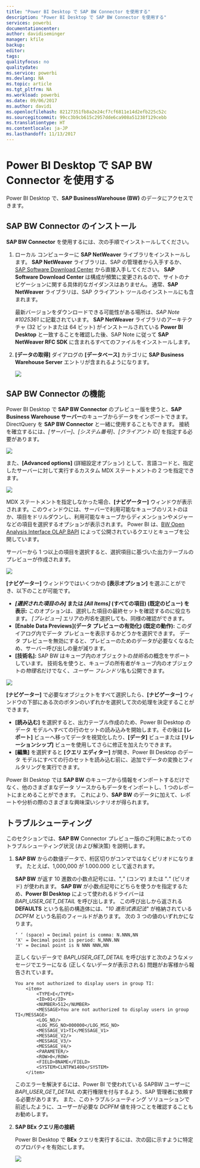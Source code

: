 ```yaml
---
title: "Power BI Desktop で SAP BW Connector を使用する"
description: "Power BI Desktop で SAP BW Connector を使用する"
services: powerbi
documentationcenter: 
author: davidiseminger
manager: kfile
backup: 
editor: 
tags: 
qualityfocus: no
qualitydate: 
ms.service: powerbi
ms.devlang: NA
ms.topic: article
ms.tgt_pltfrm: NA
ms.workload: powerbi
ms.date: 09/06/2017
ms.author: davidi
ms.openlocfilehash: 82127351fb8a2e24cf7cf6811e14d2efb225c52c
ms.sourcegitcommit: 99cc3b9cb615c2957dde6ca908a51238f129cebb
ms.translationtype: HT
ms.contentlocale: ja-JP
ms.lasthandoff: 11/13/2017
---
```

# <a name="use-the-sap-bw-connector-in-power-bi-desktop"></a>Power BI Desktop で SAP BW Connector を使用する
Power BI Desktop で、**SAP BusinessWarehouse (BW)** のデータにアクセスできます。

## <a name="installation-of-sap-bw-connector"></a>SAP BW Connector のインストール
**SAP BW Connector** を使用するには、次の手順でインストールしてください。

1. ローカル コンピューターに **SAP NetWeaver** ライブラリをインストールします。 **SAP NetWeaver** ライブラリは、SAP の管理者から入手するか、[SAP Software Download Center](https://support.sap.com/swdc) から直接入手してください。 **SAP Software Download Center** は構成が頻繁に変更されるので、サイトのナビゲーションに関する具体的なガイダンスはありません。 通常、**SAP NetWeaver** ライブラリは、SAP クライアント ツールのインストールにも含まれます。
   
   最新バージョンをダウンロードできる可能性がある場所は、*SAP Note #1025361* に記載されています。 **SAP NetWeaver** ライブラリのアーキテクチャ (32 ビットまたは 64 ビット) がインストールされている **Power BI Desktop** と一致することを確認した後、SAP Note に従って **SAP NetWeaver RFC SDK** に含まれるすべてのファイルをインストールします。
2. **[データの取得]** ダイアログの **[データベース]** カテゴリに **SAP Business Warehouse Server** エントリが含まれるようになります。
   
   ![](media/desktop-sap-bw-connector/sap_bw_2a.png)

## <a name="sap-bw-connector-features"></a>SAP BW Connector の機能
Power BI Desktop で **SAP BW Connector** のプレビュー版を使うと、**SAP Business Warehouse サーバー**のキューブからデータをインポートできます。 DirectQuery を **SAP BW Connector** と一緒に使用することもできます。 接続を確立するには、*[サーバー]*、*[システム番号]*、*[クライアント ID]* を指定する必要があります。

![](media/desktop-sap-bw-connector/sap_bw_3a.png)

また、**[Advanced options]** (詳細設定オプション) として、言語コードと、指定したサーバーに対して実行するカスタム MDX ステートメントの 2 つを指定できます。

![](media/desktop-sap-bw-connector/sap_bw_4a.png)

MDX ステートメントを指定しなかった場合、**[ナビゲーター]** ウィンドウが表示されます。このウィンドウには、サーバーで利用可能なキューブのリストのほか、項目をドリルダウンし、利用可能なキューブからディメンションやメジャーなどの項目を選択するオプションが表示されます。 Power BI は、[BW Open Analysis Interface OLAP BAPI](https://help.sap.com/saphelp_nw70/helpdata/en/d9/ed8c3c59021315e10000000a114084/content.htm) によって公開されているクエリとキューブを公開しています。

サーバーから 1 つ以上の項目を選択すると、選択項目に基づいた出力テーブルのプレビューが作成されます。

![](media/desktop-sap-bw-connector/sap_bw_5.png)

**[ナビゲーター]** ウィンドウではいくつかの **[表示オプション]** を選ぶことができ、以下のことが可能です。

* ***[選択された項目のみ]* または *[All Items]* (すべての項目) (既定のビュー) を表示:** このオプションは、選択した項目の最終セットを確認するのに役立ちます。 *[プレビュー]* エリアの*列名*を選択しても、同様の確認ができます。
* **[Enable Data Previews]\(データ プレビューの有効化) (既定の動作):** このダイアログ内でデータ プレビューを表示するかどうかを選択できます。 データ プレビューを無効にすると、プレビューのためのデータが必要なくなるため、サーバー呼び出しの量が減ります。
* **[技術名]:** SAP BW はキューブ内のオブジェクトの*技術名*の概念をサポートしています。 技術名を使うと、キューブの所有者がキューブ内のオブジェクトの*物理名*だけでなく、*ユーザー フレンドリ*名も公開できます。

![](media/desktop-sap-bw-connector/sap_bw_6.png)

**[ナビゲーター]** で必要なオブジェクトをすべて選択したら、**[ナビゲーター]** ウィンドウの下部にある次のボタンのいずれかを選択して次の処理を決定することができます。

* **[読み込む]** を選択すると、出力テーブル作成のため、Power BI Desktop のデータ モデルへすべての行のセットの読み込みを開始します。その後は **[レポート]** ビューへ移ってデータを視覚化したり、**[データ]** ビューまたは **[リレーションシップ]** ビューを使用してさらに修正を加えたりできます。
* **[編集]** を選択すると **[クエリ エディター]** が開き、Power BI Desktop のデータ モデルにすべての行のセットを読み込む前に、追加でデータの変換とフィルタリングを実行できます。

Power BI Desktop では **SAP BW** のキューブから情報をインポートするだけでなく、他のさまざまなデータ ソースからもデータをインポートし、1 つのレポートにまとめることができます。 これにより、**SAP BW** のデータに加えて、レポートや分析の際のさまざまな興味深いシナリオが得られます。

## <a name="troubleshooting"></a>トラブルシューティング
このセクションでは、**SAP BW** Connector プレビュー版のご利用にあたってのトラブルシューティング状況 (および解決策) を説明します。

1. **SAP BW** からの数値データで、桁区切りがコンマではなくピリオドになります。 たとえば、1,000,000 が 1.000.000 として返されます。
   
   **SAP BW** が返す 10 進数の小数点記号には、"*,*" (コンマ) または "*.*" (ピリオド) が使われます。 **SAP BW** が小数点記号にどちらを使うかを指定するため、**Power BI Desktop** によって使われるドライバーは *BAPI_USER_GET_DETAIL* を呼び出します。 この呼び出しから返される **DEFAULTS** という名前の構造体には、"*10 進形式表記法*" が格納されている *DCPFM* という名前のフィールドがあります。 次の 3 つの値のいずれかになります。
   
       ‘ ‘ (space) = Decimal point is comma: N.NNN,NN
       'X' = Decimal point is period: N,NNN.NN
       'Y' = Decimal point is N NNN NNN,NN
   
   正しくないデータで *BAPI_USER_GET_DETAIL* を呼び出すと次のようなメッセージでエラーになる (正しくないデータが表示される) 問題がお客様から報告されています。
   
       You are not authorized to display users in group TI:
           <item>
               <TYPE>E</TYPE>
               <ID>01</ID>
               <NUMBER>512</NUMBER>
               <MESSAGE>You are not authorized to display users in group TI</MESSAGE>
               <LOG_NO/>
               <LOG_MSG_NO>000000</LOG_MSG_NO>
               <MESSAGE_V1>TI</MESSAGE_V1>
               <MESSAGE_V2/>
               <MESSAGE_V3/>
               <MESSAGE_V4/>
               <PARAMETER/>
               <ROW>0</ROW>
               <FIELD>BNAME</FIELD>
               <SYSTEM>CLNTPW1400</SYSTEM>
           </item>
   
   このエラーを解決するには、Power BI で使われている SAPBW ユーザーに *BAPI_USER_GET_DETAIL* の実行権限を付与するよう、SAP 管理者に依頼する必要があります。 また、このトラブルシューティング ソリューションで前述したように、ユーザーが必要な *DCPFM* 値を持つことを確認することもお勧めします。
2. **SAP BEx クエリ用の接続**
   
   Power BI Desktop で **BEx** クエリを実行するには、次の図に示すように特定のプロパティを有効にします。
   
   ![](media/desktop-sap-bw-connector/sap_bw_8.png)

